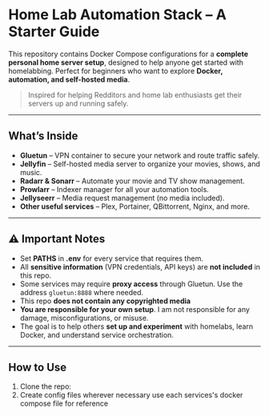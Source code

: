 # Home Lab Automation Stack – A Starter Guide

This repository contains Docker Compose configurations for a **complete personal home server setup**, designed to help anyone get started with homelabbing. Perfect for beginners who want to explore **Docker, automation, and self-hosted media**.

> Inspired for helping Redditors and home lab enthusiasts get their servers up and running safely.

---

## What’s Inside
- **Gluetun** – VPN container to secure your network and route traffic safely.  
- **Jellyfin** – Self-hosted media server to organize your movies, shows, and music.  
- **Radarr & Sonarr** – Automate your movie and TV show management.  
- **Prowlarr** – Indexer manager for all your automation tools.  
- **Jellyseerr** – Media request management (no media included).  
- **Other useful services** – Plex, Portainer, QBittorrent, Nginx, and more.

---

## ⚠️ Important Notes
- Set **PATHS** in **.env** for every service that requires them.
- All **sensitive information** (VPN credentials, API keys) are **not included** in this repo.  
- Some services may require **proxy access** through Gluetun. Use the address `gluetun:8888` where needed.  
- This repo **does not contain any copyrighted media**
- **You are responsible for your own setup**. I am not responsible for any damage, misconfigurations, or misuse.  
- The goal is to help others **set up and experiment** with homelabs, learn Docker, and understand service orchestration.

---

## How to Use
1. Clone the repo:
2. Create config files wherever necessary use each services's docker compose file for reference


